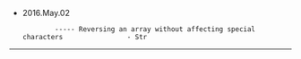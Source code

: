 - 2016.May.02

              ----- Reversing an array without affecting special characters                - Str
---